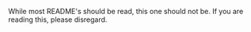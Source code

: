 While most README's should be read, this one should not be. If you are reading this, please disregard.